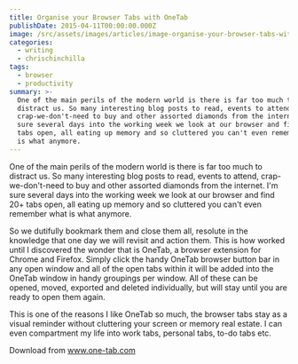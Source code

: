 ```yaml
---
title: Organise your Browser Tabs with OneTab
publishDate: 2015-04-11T00:00:00.000Z
image: /src/assets/images/articles/image-organise-your-browser-tabs-with-one-tab.jpg
categories:
  - writing
  - chrischinchilla
tags:
  - browser
  - productivity
summary: >-
  One of the main perils of the modern world is there is far too much to
  distract us. So many interesting blog posts to read, events to attend,
  crap-we-don't-need to buy and other assorted diamonds from the internet. I'm
  sure several days into the working week we look at our browser and find 20+
  tabs open, all eating up memory and so cluttered you can't even remember what
  is what anymore.
---
```


One of the main perils of the modern world is there is far too much to distract us. So many interesting blog posts to read, events to attend, crap-we-don't-need to buy and other assorted diamonds from the internet. I'm sure several days into the working week we look at our browser and find 20+ tabs open, all eating up memory and so cluttered you can't even remember what is what anymore.

So we dutifully bookmark them and close them all, resolute in the knowledge that one day we will revisit and action them. This is how worked until I discovered the wonder that is OneTab, a browser extension for Chrome and Firefox. Simply click the handy OneTab browser button bar in any open window and all of the open tabs within it will be added into the OneTab window in handy groupings per window. All of these can be opened, moved, exported and deleted individually, but will stay until you are ready to open them again.

This is one of the reasons I like OneTab so much, the browser tabs stay as a visual reminder without cluttering your screen or memory real estate. I can even compartment my life into work tabs, personal tabs, to-do tabs etc.

Download from <a target="_blank" href="https://www.one-tab.com/">www.one-tab.com</a>
